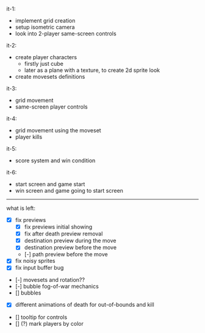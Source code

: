 it-1:
- implement grid creation
- setup isometric camera
- look into 2-player same-screen controls

it-2:
- create player characters
    - firstly just cube
    - later as a plane with a texture, to create 2d sprite look
- create movesets definitions

it-3:
- grid movement
- same-screen player controls

it-4:
- grid movement using the moveset
- player kills

it-5:
- score system and win condition

it-6:
- start screen and game start
- win screen and game going to start screen

_______________
what is left:

- [x] fix previews
  - [x] fix previews initial showing
  - [x] fix after death preview removal
  - [x] destination preview during the move
  - [x] destination preview before the move
  - [-] path preview before the move
- [x] fix noisy sprites
- [x] fix input buffer bug
- [-] movesets and rotation??
- [-] bubble fog-of-war mechanics
- [] bubbles
- [x] different animations of death for out-of-bounds and kill
- [] tooltip for controls
- [] (?) mark players by color